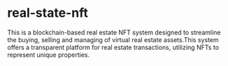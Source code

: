 # real-state-nft
This is a blockchain-based real estate NFT system designed to streamline the buying, selling and managing of virtual real estate assets.This system offers a transparent platform for real estate transactions, utilizing NFTs to represent unique properties. 
